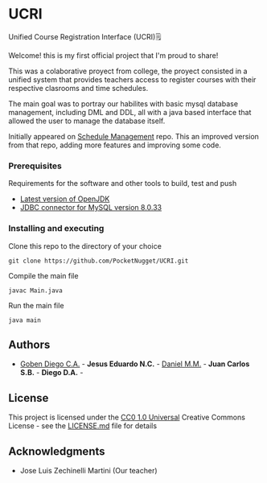 # UCRI
Unified Course Registration Interface (UCRI)🗒️

Welcome! this is my first official project that I'm proud to share!

This was a colaborative proyect from college, the proyect consisted in a unified system that provides teachers access to register courses with their respective clasrooms and time schedules. 

The main goal was to portray our habilites with basic mysql database management, including DML and DDL, all with a java based interface that allowed the user to manage the database itself.


Initially appeared on
[Schedule Management](https://github.com/PocketNugget/ScheduleManagement) repo. This an improved version from that repo, adding more features and improving some code.

### Prerequisites

Requirements for the software and other tools to build, test and push 
- [Latest version of OpenJDK](https://openjdk.org)
- [JDBC connector for MySQL version 8.0.33](https://downloads.mysql.com/archives/c-j/)

### Installing and executing

Clone this repo to the directory of your choice

    git clone https://github.com/PocketNugget/UCRI.git

Compile the main file

    javac Main.java

Run the main file

    java main

## Authors

  - [Goben Diego C.A.](https://github.com/PocketNugget) - **Jesus Eduardo N.C.** - [Daniel M.M.](https://github.com/ZapatoProgramming) - **Juan Carlos S.B.** - **Diego D.A.** -


## License

This project is licensed under the [CC0 1.0 Universal](LICENSE.md)
Creative Commons License - see the [LICENSE.md](LICENSE.md) file for
details

## Acknowledgments

  - Jose Luis Zechinelli Martini (Our teacher)
